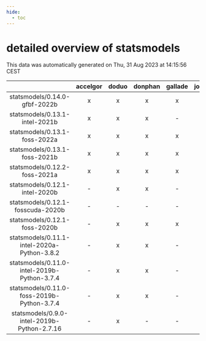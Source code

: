 ```yaml
---
hide:
  - toc
---
```


detailed overview of statsmodels
================================


This data was automatically generated on Thu, 31 Aug 2023 at 14:15:56 CEST  

| |accelgor|doduo|donphan|gallade|joltik|skitty|swalot|victini|
| :---: | :---: | :---: | :---: | :---: | :---: | :---: | :---: | :---: |
|statsmodels/0.14.0-gfbf-2022b|x|x|x|x|x|x|x|x|
|statsmodels/0.13.1-intel-2021b|x|x|x|-|x|x|x|x|
|statsmodels/0.13.1-foss-2022a|x|x|x|x|x|x|x|x|
|statsmodels/0.13.1-foss-2021b|x|x|x|x|x|x|x|x|
|statsmodels/0.12.2-foss-2021a|x|x|x|x|x|x|x|x|
|statsmodels/0.12.1-intel-2020b|-|x|x|-|x|x|x|x|
|statsmodels/0.12.1-fosscuda-2020b|-|-|-|-|x|-|-|-|
|statsmodels/0.12.1-foss-2020b|-|x|x|x|x|x|x|x|
|statsmodels/0.11.1-intel-2020a-Python-3.8.2|-|x|x|-|x|x|x|x|
|statsmodels/0.11.0-intel-2019b-Python-3.7.4|-|x|x|-|x|x|-|x|
|statsmodels/0.11.0-foss-2019b-Python-3.7.4|-|x|x|-|x|x|-|x|
|statsmodels/0.9.0-intel-2019b-Python-2.7.16|-|x|-|-|-|x|-|x|
